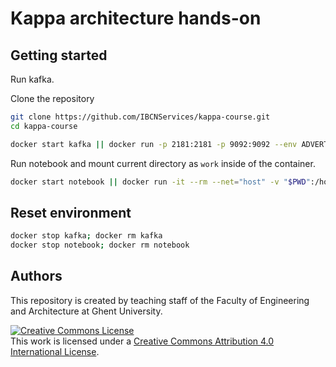 # Kappa architecture hands-on

## Getting started

Run kafka.

Clone the repository

```bash
git clone https://github.com/IBCNServices/kappa-course.git
cd kappa-course
```

```bash
docker start kafka || docker run -p 2181:2181 -p 9092:9092 --env ADVERTISED_HOST=0.0.0.0 --env ADVERTISED_PORT=9092 --name kafka spotify/kafka
```

Run notebook and mount current directory as `work` inside of the container.

```bash
docker start notebook || docker run -it --rm --net="host" -v "$PWD":/home/jovyan/work --name notebook jupyter/pyspark-notebook
```

## Reset environment

```bash
docker stop kafka; docker rm kafka
docker stop notebook; docker rm notebook
```

## Authors

This repository is created by teaching staff of the Faculty of Engineering and Architecture at Ghent University.

<a rel="license" href="http://creativecommons.org/licenses/by/4.0/"><img alt="Creative Commons License" style="border-width:0" src="https://i.creativecommons.org/l/by/4.0/88x31.png" /></a><br />This work is licensed under a <a rel="license" href="http://creativecommons.org/licenses/by/4.0/">Creative Commons Attribution 4.0 International License</a>.
